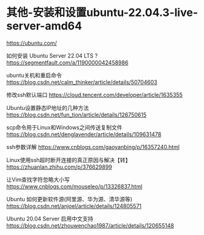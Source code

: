 
# 其他-安装和设置ubuntu-22.04.3-live-server-amd64

https://ubuntu.com/

如何安装 Ubuntu Server 22.04 LTS ?
https://segmentfault.com/a/1190000042458986

ubuntu关机和重启命令
https://blog.csdn.net/calm_thinker/article/details/50704603

修改ssh默认端口
https://cloud.tencent.com/developer/article/1635355

Ubuntu设置静态IP地址的几种方法
https://blog.csdn.net/fun_tion/article/details/126750615

scp命令用于Linux和Windows之间传送复制文件
https://blog.csdn.net/denglavender/article/details/109631478

ssh参数详解
https://www.cnblogs.com/gaoyanbing/p/16357240.html

Linux使用ssh超时断开连接的真正原因与解决【转】
https://zhuanlan.zhihu.com/p/376629899

让Vim查找字符忽略大小写
https://www.cnblogs.com/mouseleo/p/13326837.html

Ubuntu 如何更新软件源(阿里源、华为源、清华源等)
https://blog.csdn.net/anjoel/article/details/124805571

Ubuntu 20.04 Server 启用中文支持
https://blog.csdn.net/zhouwenchao1987/article/details/120655148